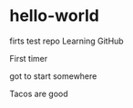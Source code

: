 # hello-world
firts test repo
Learning GitHub

First timer 

got to start somewhere

Tacos are good
